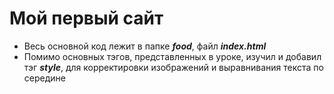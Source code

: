 # Мой первый сайт
   - Весь основной код лежит в папке ***food***, файл ***index.html***
   - Помимо основных тэгов, представленных в уроке, изучил и добавил тэг ***style***, 
для корректировки изображений и выравнивания текста по середине
 
